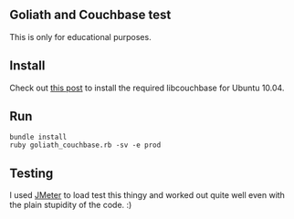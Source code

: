 ## Goliath and Couchbase test

This is only for educational purposes.

## Install

Check out [this post](http://www.jpgenovese.com/2012/11/13/how-to-install-couchbase-and-couchbase-model-gems-in-ubuntu-10-04/)
to install the required libcouchbase for Ubuntu 10.04.

## Run

    bundle install
    ruby goliath_couchbase.rb -sv -e prod

## Testing

I used [JMeter](http://jmeter.apache.org/) to load test this thingy and worked out quite well even with the
plain stupidity of the code. :)